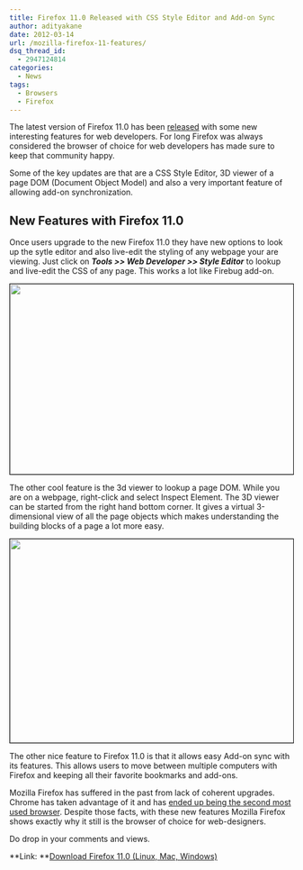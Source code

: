 ```yaml
---
title: Firefox 11.0 Released with CSS Style Editor and Add-on Sync
author: adityakane
date: 2012-03-14
url: /mozilla-firefox-11-features/
dsq_thread_id:
  - 2947124814
categories:
  - News
tags:
  - Browsers
  - Firefox
---
```

The latest version of Firefox 11.0 has been <a href="http://blog.mozilla.com/blog/2012/03/13/firefox-adds-new-developer-tools-and-add-on-sync/" onclick="_gaq.push(['_trackEvent', 'outbound-article', 'http://blog.mozilla.com/blog/2012/03/13/firefox-adds-new-developer-tools-and-add-on-sync/', 'released']);" >released</a> with some new interesting features for web developers. For long Firefox was always considered the browser of choice for web developers has made sure to keep that community happy.

Some of the key updates are that are a CSS Style Editor, 3D viewer of a page DOM (Document Object Model) and also a very important feature of allowing add-on synchronization.

## New Features with Firefox 11.0

Once users upgrade to the new Firefox 11.0 they have new options to look up the sytle editor and also live-edit the styling of any webpage your are viewing. Just click on ***Tools >> Web Developer >> Style Editor*** to lookup and live-edit the CSS of any page. This works a lot like Firebug add-on.

<a href="http://devilsworkshop.org/mozilla-firefox-11-features/firefox11_styleeditor/" rel="attachment wp-att-55887"><img class="alignnone size-full wp-image-55887" style="border-image: initial; border-width: 1px; border-color: black; border-style: solid;" title="Firefox11_styleeditor" src="http://cdn.devilsworkshop.org/files/2012/03/Firefox11_styleeditor.png" alt="" width="550" height="338" /></a>

The other cool feature is the 3d viewer to lookup a page DOM. While you are on a webpage, right-click and select Inspect Element. The 3D viewer can be started from the right hand bottom corner. It gives a virtual 3-dimensional view of all the page objects which makes understanding the building blocks of a page a lot more easy.

<a href="http://devilsworkshop.org/mozilla-firefox-11-features/firefox11_3ddomviewer/" rel="attachment wp-att-55888"><img class="alignnone size-full wp-image-55888" style="border-image: initial; border-width: 1px; border-color: black; border-style: solid;" title="firefox11_3ddomviewer" src="http://cdn.devilsworkshop.org/files/2012/03/firefox11_3ddomviewer.png" alt="" width="600" height="362" /></a>

The other nice feature to Firefox 11.0 is that it allows easy Add-on sync with its features. This allows users to move between multiple computers with Firefox and keeping all their favorite bookmarks and add-ons.

Mozilla Firefox has suffered in the past from lack of coherent upgrades. Chrome has taken advantage of it and has [ended up being the second most used browser][1]. Despite those facts, with these new features Mozilla Firefox shows exactly why it still is the browser of choice for web-designers.

Do drop in your comments and views.

**Link: **<a href="http://www.mozilla.org/en-US/firefox/new/" onclick="_gaq.push(['_trackEvent', 'outbound-article', 'http://www.mozilla.org/en-US/firefox/new/', 'Download Firefox 11.0 (Linux, Mac, Windows)']);" >Download Firefox 11.0 (Linux, Mac, Windows)</a>

 [1]: http://devilsworkshop.org/chrome-2nd-popular-browser/
